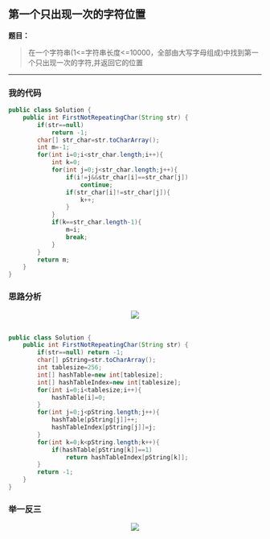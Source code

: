 ## 第一个只出现一次的字符位置

**题目：**
>在一个字符串(1<=字符串长度<=10000，全部由大写字母组成)中找到第一个只出现一次的字符,并返回它的位置

---

### 我的代码

```java
public class Solution {
    public int FirstNotRepeatingChar(String str) {
        if(str==null)
        	return -1;
        char[] str_char=str.toCharArray();
        int m=-1;
        for(int i=0;i<str_char.length;i++){
            int k=0;
            for(int j=0;j<str_char.length;j++){
                if(i!=j&&str_char[i]==str_char[j])
                    continue;
                if(str_char[i]!=str_char[j]){
                    k++;
                }
            }
            if(k==str_char.length-1){
                m=i;
                break;
            }   
        }
    	return m;
    }
}
```

### 思路分析

<div align="center"> <img src="https://raw.githubusercontent.com/LyricYang/Internet-Recruiting-Algorithm-Problems/master/JianZhiOffer/Code/pic/Q1033P1.png"/> </div><br>

```java
public class Solution {
    public int FirstNotRepeatingChar(String str) {
        if(str==null) return -1;
        char[] pString=str.toCharArray();
        int tablesize=256;
        int[] hashTable=new int[tablesize];
        int[] hashTableIndex=new int[tablesize];
        for(int i=0;i<tablesize;i++){
            hashTable[i]=0;
        }
        for(int j=0;j<pString.length;j++){
            hashTable[pString[j]]++;
            hashTableIndex[pString[j]]=j;
        }
        for(int k=0;k<pString.length;k++){
            if(hashTable[pString[k]]==1)
                return hashTableIndex[pString[k]];
        }
        return -1;
    }
}
```

### 举一反三

<div align="center"> <img src="https://raw.githubusercontent.com/LyricYang/Internet-Recruiting-Algorithm-Problems/master/JianZhiOffer/Code/pic/Q1033P2.png"/> </div><br>
 